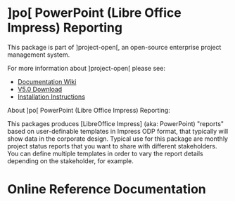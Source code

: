 # ]po[ PowerPoint (Libre Office Impress) Reporting
This package is part of ]project-open[, an open-source enterprise project management system.

For more information about ]project-open[ please see:
* [Documentation Wiki](https://www.project-open.com/en/)
* [V5.0 Download](https://sourceforge.net/projects/project-open/files/project-open/V5.0/)
* [Installation Instructions](https://www.project-open.com/en/list-installers)

About ]po[ PowerPoint (Libre Office Impress) Reporting:

<p><p>This packages produces [LibreOffice Impress] (aka: PowerPoint) &quot;reports&quot; based on user-definable templates in Impress ODP format, that typically will show data in the corporate design. Typical use for this package are monthly project status reports that you want to share with different stakeholders. You can define multiple templates in order to vary the report details depending on the stakeholder, for example. 

# Online Reference Documentation

